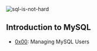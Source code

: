 ![sql-is-not-hard](https://s3.amazonaws.com/intranet-projects-files/holbertonschool-higher-level_programming+/272/rtcwz.jpg)

## Introduction to MySQL
- [0x00](./0x00-database_users): Managing MySQL Users